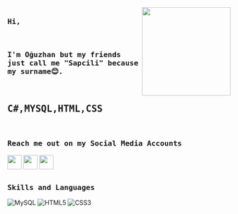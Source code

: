 <img src="https://camo.githubusercontent.com/c1dcb74cc1c1835b1d716f5051499a2814c683c806b15f04b0eba492863703e9/68747470733a2f2f63646e2e6472696262626c652e636f6d2f75736572732f3733303730332f73637265656e73686f74732f363538313234332f6176656e746f2e676966" align="right"  height="200">

### 
<h3><b><samp>Hi,</h3></b></samp>
<br>

<h3><samp>I'm Oğuzhan but my friends just call me "Sapcili" because my surname😊.</samp></h3>

<br>

###
<h2><b><samp>C#,MYSQL,HTML,CSS</h2></b></samp>


<br>

### 
<h3><b><samp>Reach me out on my Social Media Accounts</samp></b></h3>

[<img height="32" width="32" src="https://cdn.jsdelivr.net/npm/simple-icons@v7/icons/instagram.svg" />][instagram]
[<img height="32" width="32" src="https://cdn.jsdelivr.net/npm/simple-icons@v7/icons/twitter.svg" />][twitter]
[<img height="32" width="32" src="https://unpkg.com/simple-icons@v7/icons/linkedin.svg" />][linkedin]

[linkedin]: https://www.linkedin.com/in/oğuzhan-sapçili-2a7596223/
[instagram]: https://www.instagram.com/sapcili/
[twitter]: https://twitter.com/sdwolq

##
<h3><b><samp>Skills and Languages</samp></b></h3>

![MySQL](https://img.shields.io/badge/MySQL-4479A1?style=flat-square&logo=MySQL&logoColor=white)
![HTML5](https://img.shields.io/badge/HTML5-E34F26?style=flat-square&logo=HTML5&logoColor=white)
![CSS3](https://img.shields.io/badge/CSS3-1572B6?style=flat-square&logo=CSS3&logoColor=white)
